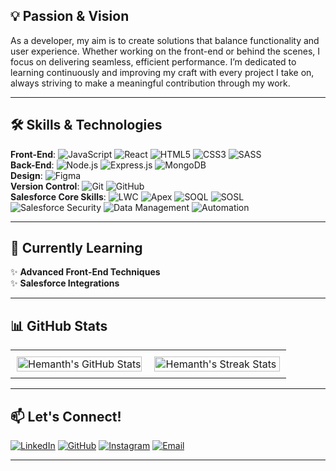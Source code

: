 ## 💡 **Passion & Vision**

As a developer, my aim is to create solutions that balance functionality and user experience. Whether working on the front-end or behind the scenes, I focus on delivering seamless, efficient performance. I’m dedicated to learning continuously and improving my craft with every project I take on, always striving to make a meaningful contribution through my work.

---
## 🛠️ **Skills & Technologies**

**Front-End**: ![JavaScript](https://img.shields.io/badge/JavaScript-F7DF1E?style=for-the-badge&logo=javascript&logoColor=black) ![React](https://img.shields.io/badge/React-61DAFB?style=for-the-badge&logo=react&logoColor=black) ![HTML5](https://img.shields.io/badge/HTML-E34F26?style=for-the-badge&logo=html5&logoColor=white) ![CSS3](https://img.shields.io/badge/CSS-1572B6?style=for-the-badge&logo=css3&logoColor=white) ![SASS](https://img.shields.io/badge/SASS-CC6699?style=for-the-badge&logo=sass&logoColor=white)  
**Back-End**: ![Node.js](https://img.shields.io/badge/Node.js-339933?style=for-the-badge&logo=nodedotjs&logoColor=white) ![Express.js](https://img.shields.io/badge/Express.js-000000?style=for-the-badge&logo=express&logoColor=white) ![MongoDB](https://img.shields.io/badge/MongoDB-47A248?style=for-the-badge&logo=mongodb&logoColor=white)  
**Design**: ![Figma](https://img.shields.io/badge/Figma-F24E1E?style=for-the-badge&logo=figma&logoColor=white)  
**Version Control**: ![Git](https://img.shields.io/badge/Git-F05032?style=for-the-badge&logo=git&logoColor=white) ![GitHub](https://img.shields.io/badge/GitHub-181717?style=for-the-badge&logo=github&logoColor=white)  
**Salesforce Core Skills**: ![LWC](https://img.shields.io/badge/LWC-00A1E0?style=for-the-badge&logo=salesforce&logoColor=white) ![Apex](https://img.shields.io/badge/Apex-009EDB?style=for-the-badge&logo=salesforce&logoColor=white) ![SOQL](https://img.shields.io/badge/SOQL-00A1E0?style=for-the-badge&logo=salesforce&logoColor=white) ![SOSL](https://img.shields.io/badge/SOSL-00A1E0?style=for-the-badge&logo=salesforce&logoColor=white) ![Salesforce Security](https://img.shields.io/badge/Security-00A1E0?style=for-the-badge&logo=salesforce&logoColor=white) ![Data Management](https://img.shields.io/badge/Data%20Management-00A1E0?style=for-the-badge&logo=salesforce&logoColor=white) ![Automation](https://img.shields.io/badge/Automation-00A1E0?style=for-the-badge&logo=salesforce&logoColor=white)  

---

## 🌱 **Currently Learning**

✨ **Advanced Front-End Techniques**  
✨ **Salesforce Integrations**  

---

## 📊 **GitHub Stats**

<table style="width: 100%;">

<tr>
  <td style="width: 50%; padding: 10px;"> 
    <img src="https://github-readme-stats.vercel.app/api?username=hemanths7&show_icons=true&hide_border=true&count_private=true&theme=default&title_color=000&icon_color=000&text_color=000&border_radius=10" alt="Hemanth's GitHub Stats" style="width: 100%; height: auto;" />
  </td>
  <td style="width: 50%; padding: 10px;"> 
    <img src="https://github-readme-streak-stats.herokuapp.com/?user=hemanths7&theme=default&hide_border=true&border_radius=10" alt="Hemanth's Streak Stats" style="width: 100%; height: auto;" />
  </td>
</tr>
</table>

---

## 📫 **Let's Connect!**

[![LinkedIn](https://img.shields.io/badge/LinkedIn-%230077B5.svg?style=for-the-badge&logo=linkedin&logoColor=white)](https://www.linkedin.com/in/hemanths7/)  [![GitHub](https://img.shields.io/badge/GitHub-%23181717.svg?style=for-the-badge&logo=github&logoColor=white)](https://github.com/hemanthvcs07)  [![Instagram](https://img.shields.io/badge/Instagram-405DE6?style=for-the-badge&logo=instagram&logoColor=white)](https://www.instagram.com/hemanthsayimpu/)  [![Email](https://img.shields.io/badge/Mail-FF3D00?style=for-the-badge&logo=gmail&logoColor=white)](mailto:hemanthvcs07@gmail.com)  



---
